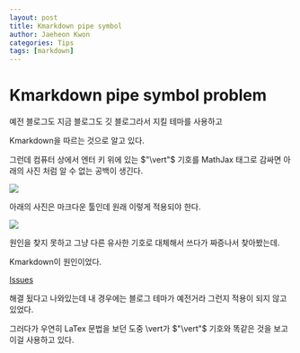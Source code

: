 ```yaml
---
layout: post
title: Kmarkdown pipe symbol
author: Jaeheon Kwon
categories: Tips
tags: [markdown]
---
```


# Kmarkdown pipe symbol problem

예전 블로그도 지금 블로그도 깃 블로그라서 지킬 테마를 사용하고

Kmarkdown을 따르는 것으로 알고 있다.

그런데 컴퓨터 상에서 엔터 키 위에 있는 $"\vert"$ 기호를 MathJax 태그로 감싸면 아래의 사진 처럼 알 수 없는 공백이 생긴다.

<img src = "https://py-tonic.github.io/images/kmark/1.PNG">

아래의 사진은 마크다운 툴인데 원래 이렇게 적용되야 한다.

<img src = "https://py-tonic.github.io/images/kmark/2.PNG">



원인을 찾지 못하고 그냥 다른 유사한 기호로 대체해서 쓰다가 짜증나서 찾아봤는데.

Kmarkdown이 원인이었다.

[Issues](https://github.com/atom-community/markdown-preview-plus/issues/185)

해결 됬다고 나와있는데 내 경우에는 블로그 테마가 예전거라 그런지 적용이 되지 않고 있었다.

그러다가 우연히 LaTex 문법을 보던 도중 \vert가 $"\vert"$ 기호와 똑같은 것을 보고 이걸 사용하고 있다.


